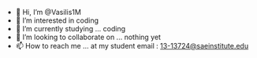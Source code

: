 - 👋 Hi, I’m @Vasilis1M
- 👀 I’m interested in coding
- 🌱 I’m currently studying ... coding
- 💞️ I’m looking to collaborate on ... nothing yet
- 📫 How to reach me ... at my student email : 13-13724@saeinstitute.edu

<!---
Vasilis1M/Vasilis1M is a ✨ special ✨ repository because its `README.md` (this file) appears on your GitHub profile.
You can click the Preview link to take a look at your changes.
--->
